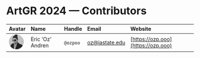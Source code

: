 # ArtGR 2024 — Contributors

| Avatar | Name | Handle | Email | Website |
| :----- | :--- | :----- | :---- | :------ |
| ![Eric 'Oz' Andren](https://raw.githubusercontent.com/ozpoo/studios/master/artgr-522/spring-2024/contributors/head-shots/oz-andren.png) | Eric 'Oz' Andren | `@ozpoo` | oz@iastate.edu | [https://ozp.ooo](https://ozp.ooo) |
